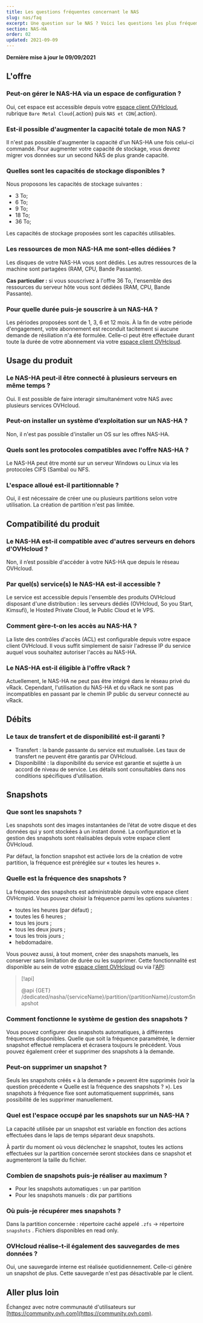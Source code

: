 ```yaml
---
title: Les questions fréquentes concernant le NAS
slug: nas/faq
excerpt: Une question sur le NAS ? Voici les questions les plus fréquemment posées.
section: NAS-HA
order: 02
updated: 2021-09-09
---
```


**Dernière mise à jour le 09/09/2021**

## L'offre

### Peut-on gérer le NAS-HA via un espace de configuration ?

Oui, cet espace est accessible depuis votre [espace client OVHcloud](https://www.ovh.com/auth/?action=gotomanager&from=https://www.ovh.com/fr/&ovhSubsidiary=fr), rubrique `Bare Metal Cloud`{.action} puis `NAS et CDN`{.action}.

### Est-il possible d'augmenter la capacité totale de mon NAS ?

Il n'est pas possible d'augmenter la capacité d'un NAS-HA une fois celui-ci commandé. Pour augmenter votre capacité de stockage, vous devrez migrer vos données sur un second NAS de plus grande capacité.

### Quelles sont les capacités de stockage disponibles ?

Nous proposons les capacités de stockage suivantes :

- 3 To;
- 6 To;
- 9 To;
- 18 To;
- 36 To;

Les capacités de stockage proposées sont les capacités utilisables.

### Les ressources de mon NAS-HA me sont-elles dédiées ?

Les disques de votre NAS-HA vous sont dédiés. Les autres ressources de la machine sont partagées (RAM, CPU, Bande Passante).

**Cas particulier :** si vous souscrivez à l'offre 36 To, l'ensemble des ressources du serveur hôte vous sont dédiées (RAM, CPU, Bande Passante).

### Pour quelle durée puis-je souscrire à un NAS-HA ?

Les périodes proposées sont de 1, 3, 6 et 12 mois. À la fin de votre période d'engagement, votre abonnement est reconduit tacitement si aucune demande de résiliation n'a été formulée. Celle-ci peut être effectuée durant toute la durée de votre abonnement via votre [espace client OVHcloud](https://www.ovh.com/auth/?action=gotomanager&from=https://www.ovh.com/fr/&ovhSubsidiary=fr).

## Usage du produit

### Le NAS-HA peut-il être connecté à plusieurs serveurs en même temps ?

Oui. Il est possible de faire interagir simultanément votre NAS avec plusieurs services OVHcloud.

### Peut-on installer un système d’exploitation sur un NAS-HA ?

Non, il n'est pas possible d'installer un OS sur les offres NAS-HA.

### Quels sont les protocoles compatibles avec l'offre NAS-HA ?

Le NAS-HA peut être monté sur un serveur Windows ou Linux via les protocoles CIFS (Samba) ou NFS.

### L'espace alloué est-il partitionnable ?

Oui, il est nécessaire de créer une ou plusieurs partitions selon votre utilisation. La création de partition n'est pas limitée.

## Compatibilité du produit

### Le NAS-HA est-il compatible avec d'autres serveurs en dehors d'OVHcloud ?

Non, il n’est possible d'accéder à votre NAS-HA que depuis le réseau OVHcloud.

### Par quel(s) service(s) le NAS-HA est-il accessible ?

Le service est accessible depuis l'ensemble des produits OVHcloud disposant d'une distribution : les serveurs dédiés (OVHcloud, So you Start, Kimsufi), le Hosted Private Cloud, le Public Cloud et le VPS.

### Comment gère-t-on les accès au NAS-HA ?

La liste des contrôles d'accès (ACL) est configurable depuis votre espace client OVHcloud. Il vous suffit simplement de saisir l'adresse IP du service auquel vous souhaitez autoriser l'accès au NAS-HA.

### Le NAS-HA est-il éligible à l'offre vRack ?

Actuellement, le NAS-HA ne peut pas être intégré dans le réseau privé du vRack. Cependant, l'utilisation du NAS-HA et du vRack ne sont pas incompatibles en passant par le chemin IP public du serveur connecté au vRack.

## Débits

### Le taux de transfert et de disponibilité est-il garanti ?

- Transfert : la bande passante du service est mutualisée. Les taux de transfert ne peuvent être garantis par OVHcloud.
- Disponibilité : la disponibilité du service est garantie et sujette à un accord de niveau de service. Les détails sont consultables dans nos conditions spécifiques d'utilisation.

## Snapshots

### Que sont les snapshots ?

Les snapshots sont des images instantanées de l’état de votre disque et des données qui y sont stockées à un instant donné. La configuration et la gestion des snapshots sont réalisables depuis votre espace client OVHcloud.

Par défaut, la fonction snapshot est activée lors de la création de votre partition, la fréquence est préréglée sur « toutes les heures ».

### Quelle est la fréquence des snapshots ?

La fréquence des snapshots est administrable depuis votre espace client OVHcmpid. Vous pouvez choisir la fréquence parmi les options suivantes :

- toutes les heures (par défaut) ;
- toutes les 6 heures ;
- tous les jours ;
- tous les deux jours ;
- tous les trois jours ;
- hebdomadaire.

Vous pouvez aussi, à tout moment, créer des snapshots manuels, les conserver sans limitation de durée ou les supprimer. Cette fonctionnalité est disponible au sein de votre [espace client OVHcloud](https://www.ovh.com/auth/?action=gotomanager&from=https://www.ovh.com/fr/&ovhSubsidiary=fr) ou via l'[API](https://api.ovh.com/):

> [!api]
>
> @api {GET} /dedicated/nasha/{serviceName}/partition/{partitionName}/customSnapshot
>

### Comment fonctionne le système de gestion des snapshots ?

Vous pouvez configurer des snapshots automatiques, à différentes fréquences disponibles. Quelle que soit la fréquence paramétrée, le dernier snapshot effectué remplacera et écrasera toujours le précédent. Vous pouvez également créer et supprimer des snapshots à la demande.

### Peut-on supprimer un snapshot ?

Seuls les snapshots créés « à la demande » peuvent être supprimés (voir la question précédente « Quelle est la fréquence des snapshots ? »). Les snapshots à fréquence fixe sont automatiquement supprimés, sans possibilité de les supprimer manuellement.

### Quel est l'espace occupé par les snapshots sur un NAS-HA ?

La capacité utilisée par un snapshot est variable en fonction des actions effectuées dans le laps de temps séparant deux snapshots.

À partir du moment où vous déclenchez le snapshot, toutes les actions effectuées sur la partition concernée seront stockées dans ce snapshot et augmenteront la taille du fichier.

### Combien de snapshots puis-je réaliser au maximum ?

- Pour les snapshots automatiques : un par partition
- Pour les snapshots manuels : dix par partitions

### Où puis-je récupérer mes snapshots ?

Dans la partition concernée : répertoire caché appelé `.zfs` → répertoire `snapshots` . Fichiers disponibles en read only.

### OVHcloud réalise-t-il également des sauvegardes de mes données ?

Oui, une sauvegarde interne est réalisée quotidiennement. Celle-ci génère un snapshot de plus. Cette sauvegarde n'est pas désactivable par le client.

## Aller plus loin

Échangez avec notre communauté d'utilisateurs sur [https://community.ovh.com](https://community.ovh.com).
